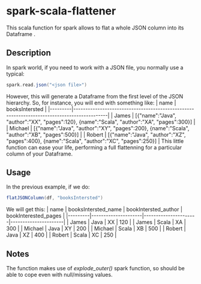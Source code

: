 # spark-scala-flattener
This scala function for spark allows to flat a whole JSON column into its Dataframe .
## Description
In spark world, if you need to work with a JSON file, you normally use a typical:
``` Scala
spark.read.json("<json file>")
```
However, this will generate a Dataframe from the first level of the JSON hierarchy. So, for instance, you will end with something like:
| name    | booksIntersted                                                                             |
|---------|--------------------------------------------------------------------------------------------|
| James   | [{"name":"Java", "author":"XX", "pages":120}, {name":"Scala", "author":"XA", "pages":300}] |
| Michael | [{"name":"Java", "author":"XY", "pages":200}, {name":"Scala", "author":"XB", "pages":500}] |
| Robert  | [{"name":"Java", "author":"XZ", "pages":400}, {name":"Scala", "author":"XC", "pages":250}] |
This little function can ease your life, performing a full flattenning for a particular column of your Dataframe.
## Usage
In the previous example, if we do:
``` Scala
flatJSONColumn(df, "booksIntersted")
```
We will get this:
| name    | booksIntersted_name | bookIntersted_author | bookInterested_pages |
|---------|---------------------|----------------------|----------------------|
| James   | Java                | XX                   | 120                  |
| James   | Scala               | XA                   | 300                  |
| Michael | Java                | XY                   | 200                  |
| Michael | Scala               | XB                   | 500                  |
| Robert  | Java                | XZ                   | 400                  |
| Robert  | Scala               | XC                   | 250                  |
## Notes
The function makes use of *explode_outer()* spark function, so should be able to cope even with null/missing values.
